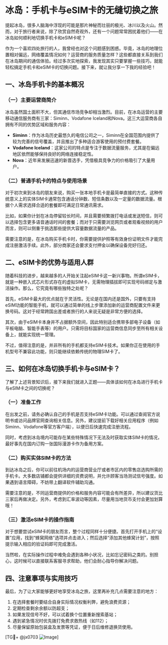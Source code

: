 # 冰岛：手机卡与eSIM卡的无缝切换之旅

提起冰岛，很多人脑海中浮现的可能是那片神秘而壮丽的极光、冰川以及火山。然而，对于旅行者来说，除了欣赏自然奇观外，还有一个问题常常困扰着他们——在冰岛如何顺利地切换手机卡和eSIM卡呢？

作为一个喜欢四处旅行的人，我曾经也对这个问题感到困惑。毕竟，冰岛的地理位置相对偏远，网络覆盖情况如何？运营商的服务质量怎样？这些都直接关系到我们在冰岛期间的通信体验。经过多次实地探索，我发现其实只要掌握一些技巧，就能轻松搞定手机卡和eSIM卡的切换问题。接下来，就让我分享一下我的经验吧！

## 一、冰岛手机卡的基本概况

### （一）主要运营商简介

冰岛虽然国土面积不大，但其通信市场竞争却相当激烈。目前，在冰岛运营的主要移动通信服务商有三家：Siminn、Vodafone Iceland和Nova。这三大运营商各自拥有不同的优势区域和服务内容：

- **Siminn**：作为冰岛历史最悠久的电信公司之一，Siminn在全国范围内提供了较为完善的信号覆盖，并且推出了多种适合游客使用的预付费套餐。
- **Vodafone Iceland**：这家公司的特点是专注于数据流量服务，尤其是在偏远地区依然能够保持良好的网络连接稳定性。
- **Nova**：近年来发展迅速的新晋选手，凭借极具竞争力的价格吸引了大量用户。

### （二）普通手机卡的特点与使用场景

对于初次来到冰岛的朋友来说，购买一张本地手机卡是最简单直接的方式。这种传统意义上的实体SIM卡通常包含通话分钟数、短信条数以及一定量的数据流量。根据个人需求选择合适的套餐即可满足日常通讯需求。

比如，如果你计划在冰岛停留较长时间，并且需要频繁拨打电话或发送短信，则可以选择包含更多语音通话时间的套餐；而对于只需要浏览网页或者观看视频的用户而言，则可以侧重于挑选那些提供大容量数据流量的产品。

需要注意的是，在冰岛购买手机卡时，你需要提供护照等有效身份证明文件才能完成注册激活手续。此外，部分商家还会要求支付押金以确保设备完好归还。

## 二、eSIM卡的优势与适用人群

随着科技的进步，越来越多的人开始关注起eSIM卡这一新兴事物。所谓eSIM卡，就是一种嵌入式芯片形式存在的虚拟SIM卡，无需物理插拔即可实现号码绑定与激活操作。那么，它究竟有哪些独特之处呢？

首先，eSIM卡最大的优点就在于灵活性。无论是在国内还是国外，只要有支持eSIM功能的智能手机，就可以通过简单的线上步骤添加新的运营商配置文件来更换号码。这对于经常跨国出差或者旅行的人来说无疑是非常方便的选择。

其次，由于eSIM卡本身并不占据额外空间，因此特别适合携带多部电子设备（如平板电脑、智能手表等）的用户。只需将目标国家的运营商信息同步至所有相关设备上，就能实现统一管理。

不过，值得注意的是，并非所有的手机都支持eSIM卡技术。如果你正在使用的手机型号不兼容此功能，则只能继续依赖传统的物理SIM卡了。

## 三、如何在冰岛切换手机卡与eSIM卡？

了解了上述背景知识后，接下来我们就进入正题——具体该如何在冰岛进行手机卡与eSIM卡之间的切换呢？

### （一）准备工作

在出发之前，请务必确认自己的手机是否支持eSIM卡功能。可以通过查阅官方说明书或访问品牌官网查询相关信息。另外，建议提前下载好相关应用程序（例如Siminn、Vodafone等官方客户端），以便日后快速完成注册流程。

同时，考虑到冰岛境内可能存在某些特殊情况下无法及时获取实体SIM卡的情况，最好事先在国内订购一张国际漫游卡作为备用方案。

### （二）购买实体SIM卡的方法

到达冰岛之后，你可以前往机场内的运营商营业厅或者市区内的零售店选购所需的手机卡。大多数店铺都会提供详细的资费说明，并允许顾客当场测试信号强度。如果遇到语言障碍，不妨带上翻译软件辅助沟通。

需要注意的是，不同运营商提供的价格和服务内容可能会有所差异，所以建议货比三家后再做决定。另外，考虑到汇率波动等因素，尽量用当地货币支付会更加划算哦！

### （三）激活eSIM卡的操作指南

对于想要尝试eSIM卡的朋友而言，整个过程同样十分便捷。首先打开手机上的“设置”应用，找到“蜂窝网络”选项并点击进入；然后选择“添加其他蜂窝计划”，按照提示输入相应的验证码即可完成激活。

当然啦，在实际操作过程中难免会遇到各种小状况，比如忘记密码之类的。别担心，这时候可以直接联系客服寻求帮助，他们会耐心指导你解决问题。

## 四、注意事项与实用技巧

最后，为了让大家能够更好地享受冰岛之旅，这里再补充几点需要注意的地方：

1. 在选择套餐时要结合自身实际情况权衡利弊，避免浪费资源；
2. 定期检查剩余余额以防超支；
3. 如果发现信号不好，可以试着换个位置重新搜索基站；
4. 遇到紧急情况时优先拨打免费求救热线（如112）；
5. 尽量保留原始包装盒及发票等凭证，便于日后维修退换货使用。

[TG💪+ @jx0703 ![Image](https://github.com/user-attachments/assets/dbca1d08-cadb-493c-b0ec-ad6f7a83f270)]